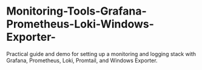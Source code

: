 # Monitoring-Tools-Grafana-Prometheus-Loki-Windows-Exporter-
Practical guide and demo for setting up a monitoring and logging stack with Grafana, Prometheus, Loki, Promtail, and Windows Exporter.
